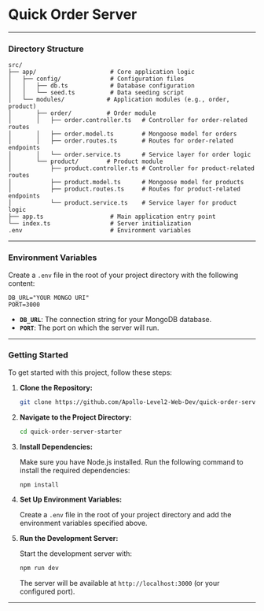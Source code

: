 # Quick Order Server

---

### **Directory Structure**

```plaintext
src/
├── app/                     # Core application logic
│   ├── config/              # Configuration files
│   │   ├── db.ts            # Database configuration
│   │   └── seed.ts          # Data seeding script
│   └── modules/            # Application modules (e.g., order, product)
│       ├── order/          # Order module
│       │   ├── order.controller.ts   # Controller for order-related routes
│       │   ├── order.model.ts        # Mongoose model for orders
│       │   ├── order.routes.ts       # Routes for order-related endpoints
│       │   └── order.service.ts      # Service layer for order logic
│       └── product/        # Product module
│           ├── product.controller.ts # Controller for product-related routes
│           ├── product.model.ts      # Mongoose model for products
│           ├── product.routes.ts     # Routes for product-related endpoints
│           └── product.service.ts    # Service layer for product logic
├── app.ts                   # Main application entry point
└── index.ts                 # Server initialization
.env                         # Environment variables
```

---

### **Environment Variables**

Create a `.env` file in the root of your project directory with the following content:

```plaintext
DB_URL="YOUR MONGO URI"
PORT=3000
```

- **`DB_URL`**: The connection string for your MongoDB database.
- **`PORT`**: The port on which the server will run.

---

### **Getting Started**

To get started with this project, follow these steps:

1. **Clone the Repository:**

   ```bash
   git clone https://github.com/Apollo-Level2-Web-Dev/quick-order-server-starter.git
   ```

2. **Navigate to the Project Directory:**

   ```bash
   cd quick-order-server-starter
   ```

3. **Install Dependencies:**

   Make sure you have Node.js installed. Run the following command to install the required dependencies:

   ```bash
   npm install
   ```

4. **Set Up Environment Variables:**

   Create a `.env` file in the root of your project directory and add the environment variables specified above.

5. **Run the Development Server:**

   Start the development server with:

   ```bash
   npm run dev
   ```

   The server will be available at `http://localhost:3000` (or your configured port).

---
